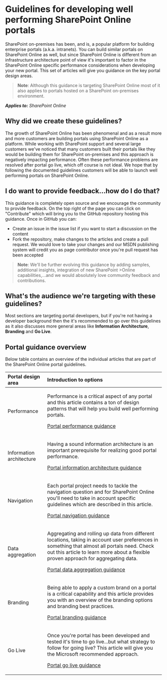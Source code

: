 # Guidelines for developing well performing SharePoint Online portals

SharePoint on-premises has been, and is, a popular platform for building enterprise portals (a.k.a. intranets). You can build similar portals on SharePoint Online as well, but since SharePoint Online is different from an infrastructure architecture point of view it's important to factor in the SharePoint Online specific performance considerations when developing your new portal. This set of articles will give you guidance on the key portal design areas.

>**Note**:
>Although this guidance is targeting SharePoint Online most of it also applies to portals hosted on a SharePoint on-premises environment.

_**Applies to:** SharePoint Online_

## Why did we create these guidelines?
<a name="sectionSection0"> </a>
The growth of SharePoint Online has been phenomenal and as a result more and more customers are building portals using SharePoint Online as a platform. While working with SharePoint support and several large customers we've noticed that many customers built their portals like they would be building them for SharePoint on-premises and this approach is negatively impacting performance. Often these performance problems are resolved after portal go live, which off course is not ideal. We hope that by following the documented guidelines customers will be able to launch well performing portals on SharePoint Online.

## I do want to provide feedback...how do I do that?
This guidance is completely open source and we encourage the community to provide feedback. On the top right of the page you can click on "Contribute" which will bring you to the GitHub repository hosting this guidance. Once in GitHub you can: 
- Create an issue in the issue list if you want to start a discussion on the content
- Fork the repository, make changes to the articles and create a pull request. We would love to take your changes and our MSDN publishing system will credit you as page contributor once you're pull request has been accepted

>**Note**:
>We'll be further evolving this guidance by adding samples, additional insights, integration of new SharePoint >Online capabilities,...and we would absolutely love community feedback and contributions.

## What's the audience we're targeting with these guidelines?
<a name="sectionSection1"> </a>
Most sections are targeting portal developers, but if you're not having a developer background then the it's recommended to go over this guidelines as it also discusses more general areas like **Information Architecture**, **Branding** and **Go Live**.

## Portal guidance overview
<a name="sectionSection2"> </a>
Below table contains an overview of the individual articles that are part of the SharePoint Online portal guidelines.

|**Portal design area**|**Introduction to options**|
|:-----|:-----|
|Performance|<p>Performance is a critical aspect of any portal and this article contains a ton of design patterns that will help you build well performing portals.</p><p>[Portal performance guidance](portal-performance.md)</p>|
|Information architecture|<p>Having a sound information architecture is an important prerequisite for realizing good portal performance.</p><p>[Portal information architecture guidance](portal-information-architecture.md)</p>|
|Navigation|<p>Each portal project needs to tackle the navigation question and for SharePoint Online you'll need to take in account specific guidelines which are described in this article.</p><p>[Portal navigation guidance](portal-navigation.md)</p>|
|Data aggregation|<p>Aggregating and rolling up data from different locations, taking in account user preferences in something that almost all portals need. Check out this article to learn more about a flexible proven approach for aggregating data.</p><p>[Portal data aggregation guidance](portal-data-aggregation.md)</p>|
|Branding|<p>Being able to apply a custom brand on a portal is a critical capability and this article provides you with an overview of the branding options and branding best practices.</p><p>[Portal branding guidance](portal-branding.md)</p>|
|Go Live|<p>Once you're portal has been developed and tested it's time to go live...but what strategy to follow for going live? This article will give you the Microsoft recommended approach.</p><p>[Portal go live guidance](portal-rollout.md)</p>|

